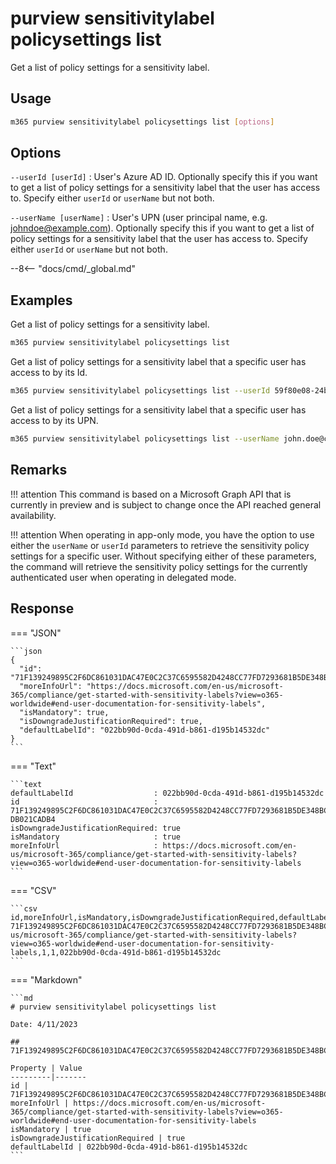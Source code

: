 # purview sensitivitylabel policysettings list

Get a list of policy settings for a sensitivity label.

## Usage

```sh
m365 purview sensitivitylabel policysettings list [options]
```

## Options

`--userId [userId]`
: User's Azure AD ID. Optionally specify this if you want to get a list of policy settings for a sensitivity label that the user has access to. Specify either `userId` or `userName` but not both.

`--userName [userName]`
: User's UPN (user principal name, e.g. johndoe@example.com). Optionally specify this if you want to get a list of policy settings for a sensitivity label that the user has access to. Specify either `userId` or `userName` but not both.

--8<-- "docs/cmd/_global.md"

## Examples

Get a list of policy settings for a sensitivity label.

```sh
m365 purview sensitivitylabel policysettings list
```

Get a list of policy settings for a sensitivity label that a specific user has access to by its Id.

```sh
m365 purview sensitivitylabel policysettings list --userId 59f80e08-24b1-41f8-8586-16765fd830d3
```

Get a list of policy settings for a sensitivity label that a specific user has access to by its UPN.

```sh
m365 purview sensitivitylabel policysettings list --userName john.doe@contoso.com
```

## Remarks

!!! attention
    This command is based on a Microsoft Graph API that is currently in preview and is subject to change once the API reached general availability.

!!! attention
    When operating in app-only mode, you have the option to use either the `userName` or `userId` parameters to retrieve the sensitivity policy settings for a specific user. Without specifying either of these parameters, the command will retrieve the sensitivity policy settings for the currently authenticated user when operating in delegated mode.


## Response

=== "JSON"

    ```json
    {
      "id": "71F139249895C2F6DC861031DAC47E0C2C37C6595582D4248CC77FD7293681B5DE348BC71AEB44068CB397DB021CADB4",
      "moreInfoUrl": "https://docs.microsoft.com/en-us/microsoft-365/compliance/get-started-with-sensitivity-labels?view=o365-worldwide#end-user-documentation-for-sensitivity-labels",
      "isMandatory": true,
      "isDowngradeJustificationRequired": true,
      "defaultLabelId": "022bb90d-0cda-491d-b861-d195b14532dc"
    }
    ```

=== "Text"

    ```text
    defaultLabelId                  : 022bb90d-0cda-491d-b861-d195b14532dc
    id                              : 71F139249895C2F6DC861031DAC47E0C2C37C6595582D4248CC77FD7293681B5DE348BC71AEB44068CB397
    DB021CADB4
    isDowngradeJustificationRequired: true
    isMandatory                     : true
    moreInfoUrl                     : https://docs.microsoft.com/en-us/microsoft-365/compliance/get-started-with-sensitivity-labels?view=o365-worldwide#end-user-documentation-for-sensitivity-labels
    ```

=== "CSV"

    ```csv
    id,moreInfoUrl,isMandatory,isDowngradeJustificationRequired,defaultLabelId
    71F139249895C2F6DC861031DAC47E0C2C37C6595582D4248CC77FD7293681B5DE348BC71AEB44068CB397DB021CADB4,https://docs.microsoft.com/en-us/microsoft-365/compliance/get-started-with-sensitivity-labels?view=o365-worldwide#end-user-documentation-for-sensitivity-labels,1,1,022bb90d-0cda-491d-b861-d195b14532dc
    ```

=== "Markdown"

    ```md
    # purview sensitivitylabel policysettings list

    Date: 4/11/2023

    ## 71F139249895C2F6DC861031DAC47E0C2C37C6595582D4248CC77FD7293681B5DE348BC71AEB44068CB397DB021CADB4

    Property | Value
    ---------|-------
    id | 71F139249895C2F6DC861031DAC47E0C2C37C6595582D4248CC77FD7293681B5DE348BC71AEB44068CB397DB021CADB4
    moreInfoUrl | https://docs.microsoft.com/en-us/microsoft-365/compliance/get-started-with-sensitivity-labels?view=o365-worldwide#end-user-documentation-for-sensitivity-labels
    isMandatory | true
    isDowngradeJustificationRequired | true
    defaultLabelId | 022bb90d-0cda-491d-b861-d195b14532dc
    ```
